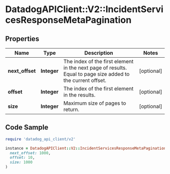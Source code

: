 # DatadogAPIClient::V2::IncidentServicesResponseMetaPagination

## Properties

| Name | Type | Description | Notes |
| ---- | ---- | ----------- | ----- |
| **next_offset** | **Integer** | The index of the first element in the next page of results. Equal to page size added to the current offset. | [optional] |
| **offset** | **Integer** | The index of the first element in the results. | [optional] |
| **size** | **Integer** | Maximum size of pages to return. | [optional] |

## Code Sample

```ruby
require 'datadog_api_client/v2'

instance = DatadogAPIClient::V2::IncidentServicesResponseMetaPagination.new(
  next_offset: 1000,
  offset: 10,
  size: 1000
)
```

